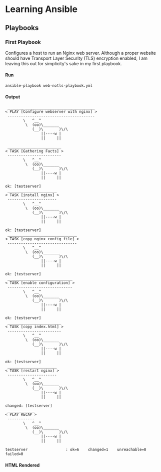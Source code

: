 # Learning Ansible

## Playbooks
### First Playbook 
Configures a host to run an Nginx web server. Although a proper website should have Transport Layer Security (TLS) encryption enabled, I am leaving this out for simplicity's sake in my first playbook.
#### Run
`ansible-playbook web-notls-playbook.yml`
#### Output
```
 _______________________________________
< PLAY [Configure webserver with nginx] >
 ---------------------------------------
        \   ^__^
         \  (oo)\_______
            (__)\       )\/\
                ||----w |
                ||     ||

 ________________________
< TASK [Gathering Facts] >
 ------------------------
        \   ^__^
         \  (oo)\_______
            (__)\       )\/\
                ||----w |
                ||     ||

ok: [testserver]
 ______________________
< TASK [install nginx] >
 ----------------------
        \   ^__^
         \  (oo)\_______
            (__)\       )\/\
                ||----w |
                ||     ||

ok: [testserver]
 _______________________________
< TASK [copy nginx config file] >
 -------------------------------
        \   ^__^
         \  (oo)\_______
            (__)\       )\/\
                ||----w |
                ||     ||

ok: [testserver]
 _____________________________
< TASK [enable configuration] >
 -----------------------------
        \   ^__^
         \  (oo)\_______
            (__)\       )\/\
                ||----w |
                ||     ||

ok: [testserver]
 ________________________
< TASK [copy index.html] >
 ------------------------
        \   ^__^
         \  (oo)\_______
            (__)\       )\/\
                ||----w |
                ||     ||

ok: [testserver]
 ______________________
< TASK [restart nginx] >
 ----------------------
        \   ^__^
         \  (oo)\_______
            (__)\       )\/\
                ||----w |
                ||     ||

changed: [testserver]
 ____________
< PLAY RECAP >
 ------------
        \   ^__^
         \  (oo)\_______
            (__)\       )\/\
                ||----w |
                ||     ||

testserver                 : ok=6    changed=1    unreachable=0    failed=0
```
#### HTML Rendered

